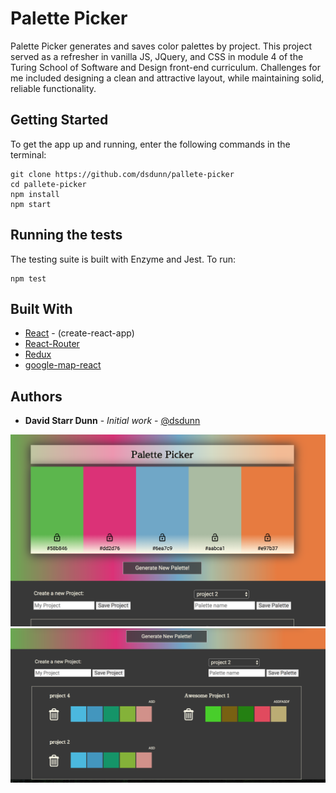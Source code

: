 # Palette Picker

Palette Picker generates and saves color palettes by project. This project served as a refresher in vanilla JS, JQuery, and CSS in module 4 of the Turing School of Software and Design front-end curriculum. Challenges for me included designing a clean and attractive layout, while maintaining solid, reliable functionality.

## Getting Started

To get the app up and running, enter the following commands in the terminal:

```
git clone https://github.com/dsdunn/pallete-picker
cd pallete-picker
npm install
npm start
```

## Running the tests

The testing suite is built with Enzyme and Jest. To run:

```
npm test
```


## Built With

* [React](https://reactjs.org/) - (create-react-app)
* [React-Router](https://reacttraining.com/react-router/web/guides/philosophy) 
* [Redux](https://redux.js.org/)
* [google-map-react](https://www.npmjs.com/package/google-map-react) 


## Authors

* **David Starr Dunn** - *Initial work* - [@dsdunn](https://github.com/dsdunn)

![top](./palette-picker1.png)
![bottom](./palette-picker2.png)


